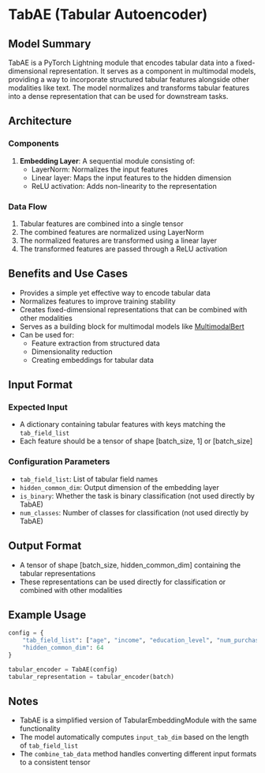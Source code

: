# TabAE (Tabular Autoencoder)

## Model Summary
TabAE is a PyTorch Lightning module that encodes tabular data into a fixed-dimensional representation. It serves as a component in multimodal models, providing a way to incorporate structured tabular features alongside other modalities like text. The model normalizes and transforms tabular features into a dense representation that can be used for downstream tasks.

## Architecture

### Components
1. **Embedding Layer**: A sequential module consisting of:
   - LayerNorm: Normalizes the input features
   - Linear layer: Maps the input features to the hidden dimension
   - ReLU activation: Adds non-linearity to the representation

### Data Flow
1. Tabular features are combined into a single tensor
2. The combined features are normalized using LayerNorm
3. The normalized features are transformed using a linear layer
4. The transformed features are passed through a ReLU activation

## Benefits and Use Cases
- Provides a simple yet effective way to encode tabular data
- Normalizes features to improve training stability
- Creates fixed-dimensional representations that can be combined with other modalities
- Serves as a building block for multimodal models like [MultimodalBert](pl_multimodal_bert.md)
- Can be used for:
  - Feature extraction from structured data
  - Dimensionality reduction
  - Creating embeddings for tabular data

## Input Format

### Expected Input
- A dictionary containing tabular features with keys matching the `tab_field_list`
- Each feature should be a tensor of shape [batch_size, 1] or [batch_size]

### Configuration Parameters
- `tab_field_list`: List of tabular field names
- `hidden_common_dim`: Output dimension of the embedding layer
- `is_binary`: Whether the task is binary classification (not used directly by TabAE)
- `num_classes`: Number of classes for classification (not used directly by TabAE)

## Output Format
- A tensor of shape [batch_size, hidden_common_dim] containing the tabular representations
- These representations can be used directly for classification or combined with other modalities

## Example Usage
```python
config = {
    "tab_field_list": ["age", "income", "education_level", "num_purchases"],
    "hidden_common_dim": 64
}

tabular_encoder = TabAE(config)
tabular_representation = tabular_encoder(batch)
```

## Notes
- TabAE is a simplified version of TabularEmbeddingModule with the same functionality
- The model automatically computes `input_tab_dim` based on the length of `tab_field_list`
- The `combine_tab_data` method handles converting different input formats to a consistent tensor
